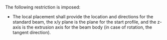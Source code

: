 The following restriction is imposed:

* The local placement shall provide the location and directions for the standard beam, the x/y plane is the plane for the start profile, and the z-axis is the extrusion axis for the beam body (in case of rotation, the tangent direction).